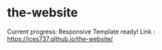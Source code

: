 # the-website
Current progress: Responsive Template ready!
Link : https://ices737.github.io/the-website/
